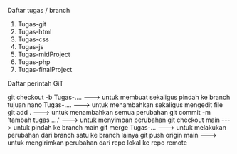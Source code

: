 Daftar tugas / branch
1. Tugas-git
2. Tugas-html
3. Tugas-css
4. Tugas-js
5. Tugas-midProject
6. Tugas-php
7. Tugas-finalProject
   
Daftar perintah GiT

git checkout -b Tugas-.... ---> untuk membuat sekaligus pindah ke branch tujuan
nano Tugas-.... ---> untuk menambahkan sekaligus mengedit file
git add .       ---> untuk menambahkan semua perubahan
git commit -m 'tambah tugas ....' ---> untuk menyimpan perubahan
git checkout main ---> untuk pindah ke branch main
git merge Tugas-... ---> untuk melakukan perubahan dari branch satu ke branch lainya
git push origin main ---> untuk mengirimkan perubahan dari repo lokal ke repo remote

